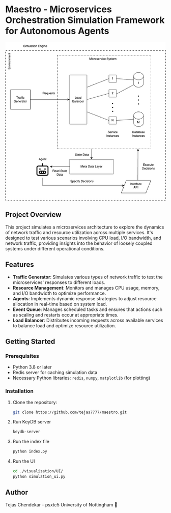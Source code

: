 # Maestro - Microservices Orchestration Simulation Framework for Autonomous Agents

![Maestro Architecture](images/maestro-architecture.png)

## Project Overview

This project simulates a microservices architecture to explore the dynamics of network traffic and resource utilization across multiple services. It's designed to test various scenarios involving CPU load, I/O bandwidth, and network traffic, providing insights into the behavior of loosely coupled systems under different operational conditions.

## Features

- **Traffic Generator**: Simulates various types of network traffic to test the microservices' responses to different loads.
- **Resource Management**: Monitors and manages CPU usage, memory, and I/O bandwidth to optimize performance.
- **Agents**: Implements dynamic response strategies to adjust resource allocation in real-time based on system load.
- **Event Queue**: Manages scheduled tasks and ensures that actions such as scaling and restarts occur at appropriate times.
- **Load Balancer**: Distributes incoming requests across available services to balance load and optimize resource utilization.

## Getting Started

### Prerequisites

- Python 3.8 or later
- Redis server for caching simulation data
- Necessary Python libraries: `redis`, `numpy`, `matplotlib` (for plotting)

### Installation

1. Clone the repository:
   ```bash
   git clone https://github.com/tejas7777/maestro.git

2. Run KeyDB server
    ```bash
    keydb-server

3. Run the index file
    ```bash
    python index.py

4. Run the UI
    ```bash
    cd ./visualization/UI/
    python simulation_ui.py

## Author
Tejas Chendekar - psxtc5
University of Nottingham 🏰
